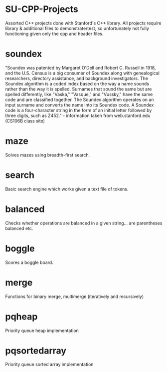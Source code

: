# SU-CPP-Projects
Assorted C++ projects done with Stanford's C++ library. All projects require library & additional files to demonstrate/test, so unfortunately not fully functioning given only the cpp and header files. 

# soundex
"Soundex was patented by Margaret O'Dell and Robert C. Russell in 1918, and the U.S. Census is a big consumer of Soundex along with genealogical researchers, directory assistance, and background investigators. The Soundex algorithm is a coded index based on the way a name sounds rather than the way it is spelled. Surnames that sound the same but are spelled differently, like "Vaska," "Vasque," and "Vussky," have the same code and are classified together. The Soundex algorithm operates on an input surname and converts the name into its Soundex code. A Soundex code is a four-character string in the form of an initial letter followed by three digits, such as Z452." - information taken from web.stanford.edu (CS106B class site)

# maze
Solves mazes using breadth-first search. 

# search
Basic search engine which works given a text file of tokens. 

# balanced
Checks whether operations are balanced in a given string... are parentheses balanced etc. 

# boggle
Scores a boggle board.

# merge
Functions for binary merge, multimerge (iteratively and recursively)

# pqheap
Priority queue heap implementation

# pqsortedarray
Priority queue sorted array implementation





